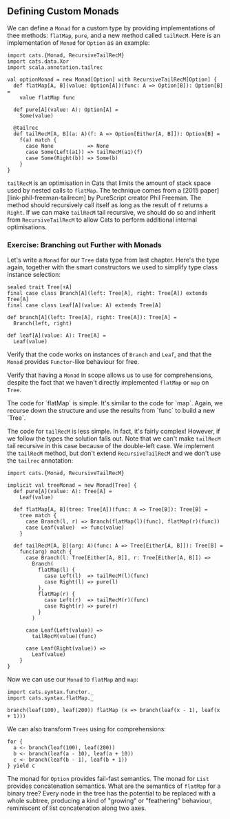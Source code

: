 ## Defining Custom Monads

We can define a `Monad` for a custom type
by providing implementations of thee methods:
`flatMap`, `pure`, and a new method called `tailRecM`.
Here is an implementation of `Monad` for `Option` as an example:

```tut:book:silent
import cats.{Monad, RecursiveTailRecM}
import cats.data.Xor
import scala.annotation.tailrec

val optionMonad = new Monad[Option] with RecursiveTailRecM[Option] {
  def flatMap[A, B](value: Option[A])(func: A => Option[B]): Option[B] =
    value flatMap func

  def pure[A](value: A): Option[A] =
    Some(value)

  @tailrec
  def tailRecM[A, B](a: A)(f: A => Option[Either[A, B]]): Option[B] =
    f(a) match {
      case None           => None
      case Some(Left(a1)) => tailRecM(a1)(f)
      case Some(Right(b)) => Some(b)
    }
}
```

`tailRecM` is an optimisation in Cats that limits
the amount of stack space used by nested calls to `flatMap`.
The technique comes from a [2015 paper][link-phil-freeman-tailrecm]
by PureScript creator Phil Freeman.
The method should recursively call itself
as long as the result of `f` returns a `Right`.
If we can make `tailRecM` tail recursive,
we should do so and inherit from `RecursiveTailRecM`
to allow Cats to perform additional internal optimisations.

### Exercise: Branching out Further with Monads

Let's write a `Monad` for our `Tree` data type from last chapter.
Here's the type again, together with the smart constructors we used
to simplify type class instance selection:

```tut:book:silent
sealed trait Tree[+A]
final case class Branch[A](left: Tree[A], right: Tree[A]) extends Tree[A]
final case class Leaf[A](value: A) extends Tree[A]

def branch[A](left: Tree[A], right: Tree[A]): Tree[A] =
  Branch(left, right)

def leaf[A](value: A): Tree[A] =
  Leaf(value)
```

Verify that the code works on instances of `Branch` and `Leaf`,
and that the `Monad` provides `Functor`-like behaviour for free.

Verify that having a `Monad` in scope allows us to use for comprehensions,
despite the fact that we haven't directly implemented `flatMap` or `map` on `Tree`.

<div class="solution">
The code for `flatMap` is simple. It's similar to the code for `map`.
Again, we recurse down the structure
and use the results from `func` to build a new `Tree`.

The code for `tailRecM` is less simple.
In fact, it's fairly complex!
However, if we follow the types the solution falls out.
Note that we can't make `tailRecM` tail recursive in this case
because of the double-left case.
We implement the `tailRecM` method,
but don't extend `RecursiveTailRecM`
and we don't use the `tailrec` annotation:

```tut:book:silent
import cats.{Monad, RecursiveTailRecM}

implicit val treeMonad = new Monad[Tree] {
  def pure[A](value: A): Tree[A] =
    Leaf(value)

  def flatMap[A, B](tree: Tree[A])(func: A => Tree[B]): Tree[B] =
    tree match {
      case Branch(l, r) => Branch(flatMap(l)(func), flatMap(r)(func))
      case Leaf(value)  => func(value)
    }

  def tailRecM[A, B](arg: A)(func: A => Tree[Either[A, B]]): Tree[B] =
    func(arg) match {
      case Branch(l: Tree[Either[A, B]], r: Tree[Either[A, B]]) =>
        Branch(
          flatMap(l) {
            case Left(l)  => tailRecM(l)(func)
            case Right(l) => pure(l)
          },
          flatMap(r) {
            case Left(r)  => tailRecM(r)(func)
            case Right(r) => pure(r)
          }
        )

      case Leaf(Left(value)) =>
        tailRecM(value)(func)

      case Leaf(Right(value)) =>
        Leaf(value)
    }
}
```

Now we can use our `Monad` to `flatMap` and `map`:

```tut:book:silent
import cats.syntax.functor._
import cats.syntax.flatMap._
```

```tut:book
branch(leaf(100), leaf(200)) flatMap (x => branch(leaf(x - 1), leaf(x + 1)))
```

We can also transform `Trees` using for comprehensions:

```tut:book
for {
  a <- branch(leaf(100), leaf(200))
  b <- branch(leaf(a - 10), leaf(a + 10))
  c <- branch(leaf(b - 1), leaf(b + 1))
} yield c
```

The monad for `Option` provides fail-fast semantics.
The monad for `List` provides concatenation semantics.
What are the semantics of `flatMap` for a binary tree?
Every node in the tree has the potential to be replaced with a whole subtree,
producing a kind of "growing" or "feathering" behaviour,
reminiscent of list concatenation along two axes.
</div>
